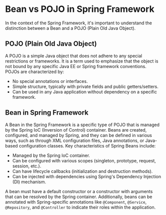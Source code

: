 # Bean vs POJO in Spring Framework
In the context of the Spring Framework, it's important to understand the distinction between a Bean and a POJO (Plain Old Java Object).
## POJO (Plain Old Java Object)
A POJO is a simple Java object that does not adhere to any special restrictions or frameworks. It is a term used to emphasize that the object is not bound by any specific Java EE or Spring framework conventions. POJOs are characterized by:
- No special annotations or interfaces.
- Simple structure, typically with private fields and public getters/setters.
- Can be used in any Java application without dependency on a specific framework.

## Bean in Spring Framework
A Bean in the Spring Framework is a specific type of POJO that is managed by the Spring IoC (Inversion of Control) container. Beans are created, configured, and managed by Spring, and they can be defined in various ways, such as through XML configuration files, Java annotations, or Java-based configuration classes. Key characteristics of Spring Beans include:
- Managed by the Spring IoC container.
- Can be configured with various scopes (singleton, prototype, request, session, etc.).
- Can have lifecycle callbacks (initialization and destruction methods).
- Can be injected with dependencies using Spring's Dependency Injection (DI) mechanism.

A bean must have a default constructor or a constructor with arguments that can be resolved by the Spring container. Additionally, beans can be annotated with Spring-specific annotations like `@Component`, `@Service`, `@Repository`, and `@Controller` to indicate their roles within the application.
